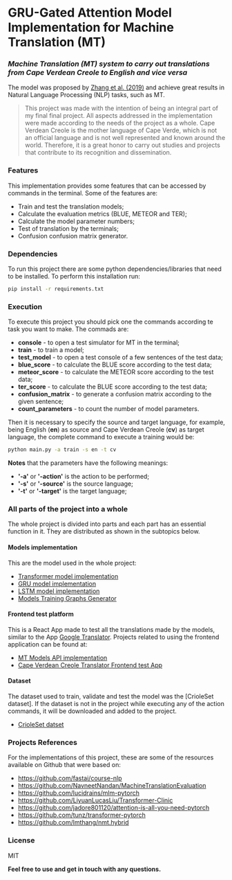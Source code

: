 # GRU-Gated Attention Model Implementation for Machine Translation (MT)
### _Machine Translation (MT) system to carry out translations from Cape Verdean Creole to English and vice versa_

The model was proposed by [Zhang et al. (2019)] and achieve great results in Natural Language Processing (NLP) tasks, such as MT.

> This project was made with the intention of being an integral part of my final final project.
> All aspects addressed in the implementation were made according to the needs of the project as a whole.
> Cape Verdean Creole is the mother language of Cape Verde, which is not an official language and is not well represented and known around the world. Therefore, it is a great honor to carry out studies and projects that contribute to its recognition and dissemination.


### Features

This implementation provides some features that can be accessed by commands in the terminal. Some of the features are:

- Train and test the translation models;
- Calculate the evaluation metrics (BLUE, METEOR and TER);
- Calculate the model parameter numbers;
- Test of translation by the terminals;
- Confusion confusion matrix generator.


### Dependencies

To run this project there are some python dependencies/libraries that need to be installed.
To perform this installation run:
```sh
pip install -r requirements.txt
```


### Execution
To execute this project you should pick one the commands according te task you want to make. The commads are:
- **console** - to open a test simulator for MT in the terminal;
- **train** - to train a model;
- **test_model** - to open a test console of a few sentences of the test data;
- **blue_score** - to calculate the BLUE score according to the test data;
- **meteor_score** - to calculate the METEOR score according to the test data;
- **ter_score** - to calculate the BLUE score according to the test data;
- **confusion_matrix** - to generate a confusion matrix according to the given sentence;
- **count_parameters** - to count the number of model parameters.

Then it is necessary to specify the source and target language, for example, being English (**en**) as source and Cape Verdean Creole (**cv**) as target language, the complete command to execute a training would be:
```sh
python main.py -a train -s en -t cv
```
**Notes** that the parameters have the following meanings:
- **'-a'** or **'-action'** is the action to be performed;
- **'-s'** or **'-source'** is the source language;
- **'-t'** or **'-target'** is the target language;


### All parts of the project into a whole
The whole project is divided into parts and each part has an essential function in it.
They are distributed as shown in the subtopics below.


#### Models implementation
This are the model used in the whole project:

- [Transformer model implementation]
- [GRU model implementation]
- [LSTM model implementation]
- [Models Training Graphs Generator]


#### Frontend test platform
This is a React App made to test all the translations made by the models, similar to the App [Google Translator]. 
Projects related to using the frontend application can be found at:

- [MT Models API implementation]
- [Cape Verdean Creole Translator Frontend test App]


#### Dataset
The dataset used to train, validate and test the model was the [CrioleSet dataset].
If the dataset is not in the project while executing any of the action commands, it will be downloaded and added to the project.

- [CrioleSet datset]


### Projects References
For the implementations of this project, these are some of the resources available on Github that were based on:

- https://github.com/fastai/course-nlp
- https://github.com/NavneetNandan/MachineTranslationEvaluation
- https://github.com/lucidrains/mlm-pytorch
- https://github.com/LiyuanLucasLiu/Transformer-Clinic
- https://github.com/jadore801120/attention-is-all-you-need-pytorch
- https://github.com/tunz/transformer-pytorch
- https://github.com/lmthang/nmt.hybrid


### License

MIT


**Feel free to use and get in touch with any questions.**

[//]: # (These are reference links used in the body of this note and get stripped out when the markdown processor does its job. There is no need to format nicely because it shouldn't be seen. Thanks SO - http://stackoverflow.com/questions/4823468/store-comments-in-markdown-syntax)

   [Zhang et al. (2019)]: <https://ieeexplore.ieee.org/document/8948335>
   [Transformer model implementation]: <https://github.com/robertocarlosmedina/attention-transformer-translator>
   [GRU model implementation]: <https://github.com/robertocarlosmedina/rnn-gru-attention-translator>
   [LSTM model implementation]: <https://github.com/robertocarlosmedina/rnn-lstm-translator>
   [MT Models API implementation]: <https://github.com/robertocarlosmedina/machine-translation-models-api>
   [CrioleSet datset]: <https://github.com/robertocarlosmedina/crioleSet>
   [Cape Verdean Creole Translator Frontend test App]: <https://github.com/robertocarlosmedina/cv-creole-translator>
   [Models Training Graphs Generator]: <https://github.com/robertocarlosmedina/models-graphs-generator>
   [Google Translator]: <https://translate.google.com>